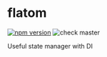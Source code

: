 # flatom

[![npm version](https://badge.fury.io/js/@flatom%2Fcore.svg)](https://badge.fury.io/js/@flatom%2Fcore)
![check master](https://github.com/arswarog/flatom/actions/workflows/master.yml/badge.svg)

Useful state manager with DI
